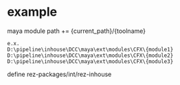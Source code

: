 # example

maya module path += {current_path}/{toolname}

```
e.x.
D:\pipeline\inhouse\DCC\maya\ext\modules\CFX\{module1}
D:\pipeline\inhouse\DCC\maya\ext\modules\CFX\{module2}
D:\pipeline\inhouse\DCC\maya\ext\modules\CFX\{module3}
```

define rez-packages/int/rez-inhouse